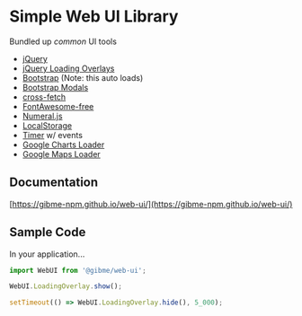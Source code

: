 # Simple Web UI Library

Bundled up *common* UI tools

* [jQuery](https://jquery.com/)
* [jQuery Loading Overlays](https://www.npmjs.com/package/gasparesganga-jquery-loading-overlay)
* [Bootstrap](https://getbootstrap.com/) (Note: this auto loads)
* [Bootstrap Modals](https://getbootstrap.com/docs/5.2/components/modal/)
* [cross-fetch](https://www.npmjs.com/package/cross-fetch)
* [FontAwesome-free](https://www.npmjs.com/package/@fortawesome/fontawesome-free)
* [Numeral.js](https://www.npmjs.com/package/numeral)
* [LocalStorage](https://www.npmjs.com/package/local-storage)
* [Timer](https://gibme-npm.github.io/timer/) w/ events
* [Google Charts Loader](https://developers.google.com/chart)
* [Google Maps Loader](https://developers.google.com/maps)

## Documentation

[https://gibme-npm.github.io/web-ui/](https://gibme-npm.github.io/web-ui/)

## Sample Code

In your application...

```typescript
import WebUI from '@gibme/web-ui';

WebUI.LoadingOverlay.show();

setTimeout(() => WebUI.LoadingOverlay.hide(), 5_000);
```
